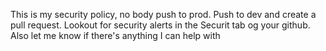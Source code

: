 This is my security policy, no body push to prod. Push to dev and create a pull request. Lookout for security alerts in the Securit tab og your github. Also let me know if there's anything I can help with

